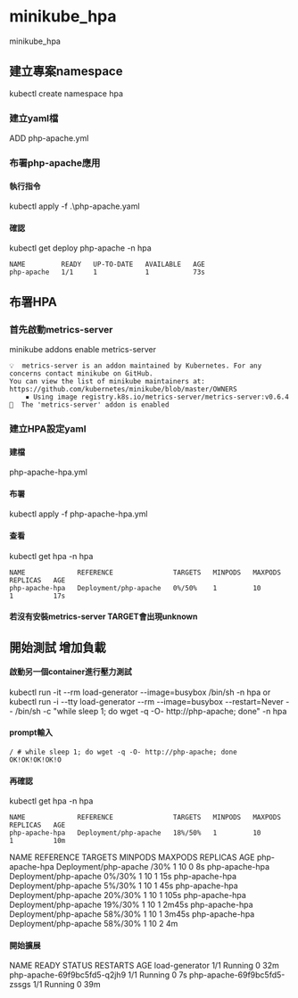 # minikube_hpa
minikube_hpa


## 建立專案namespace
kubectl create namespace hpa   
### 建立yaml檔
ADD php-apache.yml

### 布署php-apache應用
#### 執行指令
kubectl apply -f .\php-apache.yaml
#### 確認
kubectl get deploy php-apache -n hpa 

```
NAME         READY   UP-TO-DATE   AVAILABLE   AGE
php-apache   1/1     1            1           73s
```

## 布署HPA
### 首先啟動metrics-server
minikube addons enable metrics-server

```
💡  metrics-server is an addon maintained by Kubernetes. For any concerns contact minikube on GitHub.
You can view the list of minikube maintainers at: https://github.com/kubernetes/minikube/blob/master/OWNERS   
    ▪ Using image registry.k8s.io/metrics-server/metrics-server:v0.6.4
🌟  The 'metrics-server' addon is enabled
```

### 建立HPA設定yaml
#### 建檔
php-apache-hpa.yml
#### 布署
kubectl apply -f php-apache-hpa.yml
#### 查看
kubectl get hpa -n hpa

```
NAME             REFERENCE               TARGETS   MINPODS   MAXPODS   REPLICAS   AGE
php-apache-hpa   Deployment/php-apache   0%/50%    1         10        1          17s

```
#### 若沒有安裝metrics-server TARGET會出現unknown

## 開始測試 增加負載
#### 啟動另一個container進行壓力測試
kubectl run -it --rm load-generator --image=busybox /bin/sh -n hpa
or
kubectl run -i --tty load-generator --rm --image=busybox --restart=Never -- /bin/sh -c "while sleep 1; do wget -q -O- http://php-apache; done" -n hpa
#### prompt輸入
```
/ # while sleep 1; do wget -q -O- http://php-apache; done
OK!OK!OK!OK!O
```

#### 再確認
kubectl get hpa -n hpa

```
NAME             REFERENCE               TARGETS   MINPODS   MAXPODS   REPLICAS   AGE
php-apache-hpa   Deployment/php-apache   18%/50%   1         10        1          10m
```

NAME             REFERENCE               TARGETS         MINPODS   MAXPODS   REPLICAS   AGE
php-apache-hpa   Deployment/php-apache   <unknown>/30%   1         10        0          8s
php-apache-hpa   Deployment/php-apache   0%/30%          1         10        1          15s
php-apache-hpa   Deployment/php-apache   5%/30%          1         10        1          45s
php-apache-hpa   Deployment/php-apache   20%/30%         1         10        1          105s
php-apache-hpa   Deployment/php-apache   19%/30%         1         10        1          2m45s
php-apache-hpa   Deployment/php-apache   58%/30%         1         10        1          3m45s
php-apache-hpa   Deployment/php-apache   58%/30%         1         10        2          4m

#### 開始擴展

NAME                          READY   STATUS    RESTARTS   AGE
load-generator                1/1     Running   0          32m
php-apache-69f9bc5fd5-q2jh9   1/1     Running   0          7s
php-apache-69f9bc5fd5-zssgs   1/1     Running   0          39m